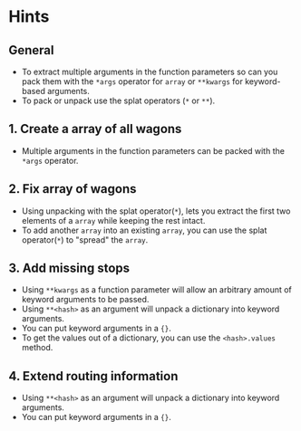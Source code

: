 # Hints

## General

- To extract multiple arguments in the function parameters so can you pack them with the `*args` operator for `array` or `**kwargs` for keyword-based arguments.
- To pack or unpack use the splat operators (`*` or `**`).

## 1. Create a array of all wagons

- Multiple arguments in the function parameters can be packed with the `*args` operator.

## 2. Fix array of wagons

- Using unpacking with the splat operator(`*`), lets you extract the first two elements of a `array` while keeping the rest intact.
- To add another `array` into an existing `array`, you can use the splat operator(`*`) to "spread" the `array`.

## 3. Add missing stops

- Using `**kwargs` as a function parameter will allow an arbitrary amount of keyword arguments to be passed.
- Using `**<hash>` as an argument will unpack a dictionary into keyword arguments.
- You can put keyword arguments in a `{}`.
- To get the values out of a dictionary, you can use the `<hash>.values` method.

## 4. Extend routing information

- Using `**<hash>` as an argument will unpack a dictionary into keyword arguments.
- You can put keyword arguments in a `{}`.

